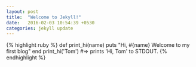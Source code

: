```yaml
---
layout: post
title:  "Welcome to Jekyll!"
date:   2016-02-03 10:54:39 +0530
categories: jekyll update
---
```


{% highlight ruby %}
def print_hi(name)
  puts "Hi, #{name} Welcome to my first blog"
end
print_hi('Tom')
#=> prints 'Hi, Tom' to STDOUT.
{% endhighlight %}

[jekyll-docs]: http://jekyllrb.com/docs/home
[jekyll-gh]:   https://github.com/jekyll/jekyll
[jekyll-talk]: https://talk.jekyllrb.com/
